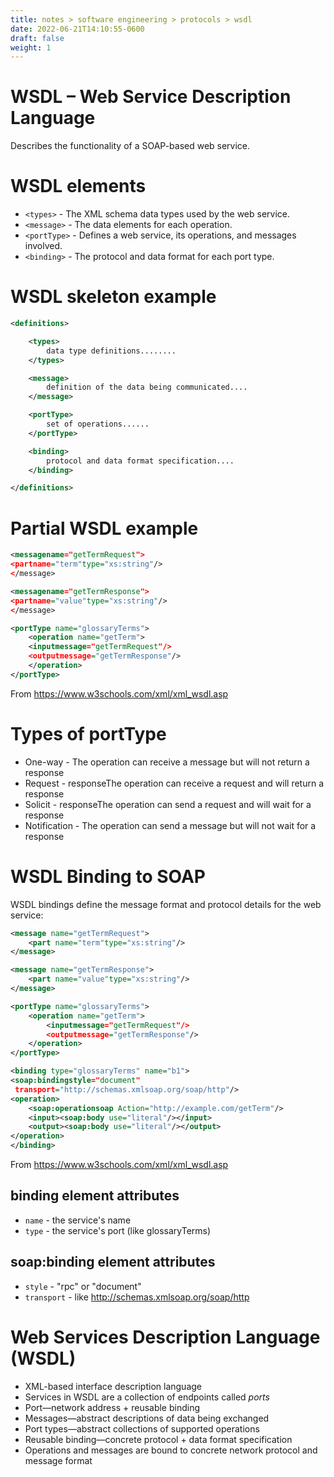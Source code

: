 ```yaml
---
title: notes > software engineering > protocols > wsdl
date: 2022-06-21T14:10:55-0600
draft: false
weight: 1
---
```

# WSDL – Web Service Description Language
Describes the functionality of a SOAP-based web service.

# WSDL elements
- `<types>` - The XML schema data types used by the web service.
- `<message>` - The data elements for each operation.
- `<portType>` - Defines a web service, its operations, and messages involved.
- `<binding>` - The protocol and data format for each port type.

# WSDL skeleton example
```xml
<definitions>

    <types>
        data type definitions........
    </types>

    <message>
        definition of the data being communicated....
    </message>

    <portType>
        set of operations......
    </portType>

    <binding>
        protocol and data format specification....
    </binding>

</definitions>
```

# Partial WSDL example
```xml
<messagename="getTermRequest">
<partname="term"type="xs:string"/>
</message>

<messagename="getTermResponse">
<partname="value"type="xs:string"/>
</message>

<portType name="glossaryTerms">
    <operation name="getTerm">
    <inputmessage="getTermRequest"/>
    <outputmessage="getTermResponse"/>
    </operation>
</portType>
```

From <https://www.w3schools.com/xml/xml_wsdl.asp>

# Types of portType
- One-way - The operation can receive a message but will not return a response
- Request - responseThe operation can receive a request and will return a response
- Solicit - responseThe operation can send a request and will wait for a response
- Notification - The operation can send a message but will not wait for a response

# WSDL Binding to SOAP
WSDL bindings define the message format and protocol details for the web service:
```xml
<message name="getTermRequest">
    <part name="term"type="xs:string"/>
</message>

<message name="getTermResponse">
    <part name="value"type="xs:string"/>
</message>

<portType name="glossaryTerms">
    <operation name="getTerm">
        <inputmessage="getTermRequest"/>
        <outputmessage="getTermResponse"/>
    </operation>
</portType>

<binding type="glossaryTerms" name="b1">
<soap:bindingstyle="document"
 transport="http://schemas.xmlsoap.org/soap/http"/>
<operation>
    <soap:operationsoap Action="http://example.com/getTerm"/>
    <input><soap:body use="literal"/></input>
    <output><soap:body use="literal"/></output>
</operation>
</binding>
```

From <https://www.w3schools.com/xml/xml_wsdl.asp>

## binding element attributes
- `name` - the service's name
- `type` - the service's port (like glossaryTerms)

## soap:binding element attributes
- `style` - "rpc" or "document"
- `transport` - like <http://schemas.xmlsoap.org/soap/http>

# Web Services Description Language (WSDL)
- XML-based interface description language
- Services in WSDL are a collection of endpoints called *ports*
- Port—network address + reusable binding
- Messages—abstract descriptions of data being exchanged
- Port types—abstract collections of supported operations
- Reusable binding—concrete protocol + data format specification
- Operations and messages are bound to concrete network protocol and message format

